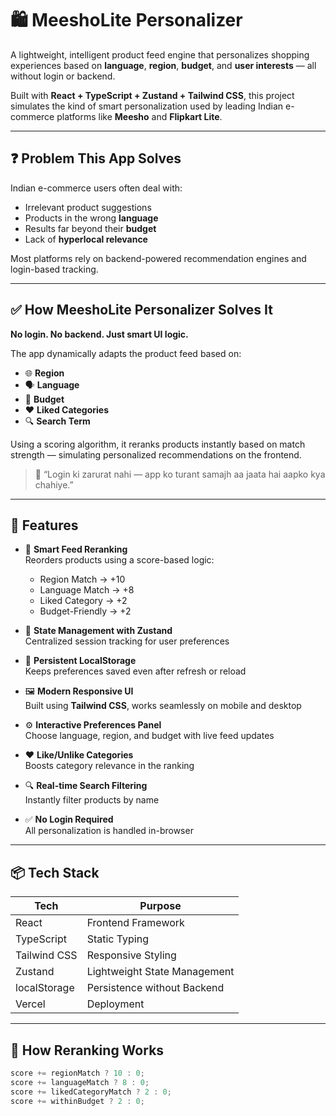 # 🛍️ MeeshoLite Personalizer

A lightweight, intelligent product feed engine that personalizes shopping experiences based on **language**, **region**, **budget**, and **user interests** — all without login or backend.

Built with **React + TypeScript + Zustand + Tailwind CSS**, this project simulates the kind of smart personalization used by leading Indian e-commerce platforms like **Meesho** and **Flipkart Lite**.

---

## ❓ Problem This App Solves

Indian e-commerce users often deal with:

- Irrelevant product suggestions
- Products in the wrong **language**
- Results far beyond their **budget**
- Lack of **hyperlocal relevance**

Most platforms rely on backend-powered recommendation engines and login-based tracking.

---

## ✅ How MeeshoLite Personalizer Solves It

**No login. No backend. Just smart UI logic.**

The app dynamically adapts the product feed based on:
- 🌐 **Region**
- 🗣️ **Language**
- 💸 **Budget**
- ❤️ **Liked Categories**
- 🔍 **Search Term**

Using a scoring algorithm, it reranks products instantly based on match strength — simulating personalized recommendations on the frontend.

> 🧠 “Login ki zarurat nahi — app ko turant samajh aa jaata hai aapko kya chahiye.”

---

## 🚀 Features

- 🎯 **Smart Feed Reranking**  
  Reorders products using a score-based logic:
  - Region Match → +10
  - Language Match → +8
  - Liked Category → +2
  - Budget-Friendly → +2

- 🧠 **State Management with Zustand**  
  Centralized session tracking for user preferences

- 💾 **Persistent LocalStorage**  
  Keeps preferences saved even after refresh or reload

- 🖼️ **Modern Responsive UI**  
  Built using **Tailwind CSS**, works seamlessly on mobile and desktop

- ⚙️ **Interactive Preferences Panel**  
  Choose language, region, and budget with live feed updates

- ❤️ **Like/Unlike Categories**  
  Boosts category relevance in the ranking

- 🔍 **Real-time Search Filtering**  
  Instantly filter products by name

- ✅ **No Login Required**  
  All personalization is handled in-browser

---

## 📦 Tech Stack

| Tech             | Purpose                       |
|------------------|-------------------------------|
| React            | Frontend Framework            |
| TypeScript       | Static Typing                 |
| Tailwind CSS     | Responsive Styling            |
| Zustand          | Lightweight State Management  |
| localStorage     | Persistence without Backend   |
| Vercel           | Deployment                    |

---

## 🧠 How Reranking Works

```ts
score += regionMatch ? 10 : 0;
score += languageMatch ? 8 : 0;
score += likedCategoryMatch ? 2 : 0;
score += withinBudget ? 2 : 0;
